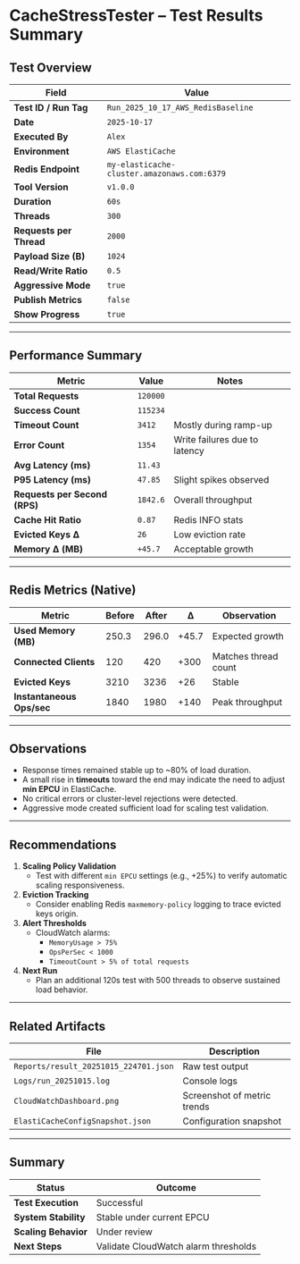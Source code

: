 # CacheStressTester – Test Results Summary

## Test Overview

| Field | Value |
|-------|--------|
| **Test ID / Run Tag** | `Run_2025_10_17_AWS_RedisBaseline` |
| **Date** | `2025-10-17` |
| **Executed By** | `Alex` |
| **Environment** | `AWS ElastiCache` |
| **Redis Endpoint** | `my-elasticache-cluster.amazonaws.com:6379` |
| **Tool Version** | `v1.0.0` |
| **Duration** | `60s` |
| **Threads** | `300` |
| **Requests per Thread** | `2000` |
| **Payload Size (B)** | `1024` |
| **Read/Write Ratio** | `0.5` |
| **Aggressive Mode** | `true` |
| **Publish Metrics** | `false` |
| **Show Progress** | `true` |

---

## Performance Summary

| Metric | Value | Notes |
|---------|--------|-------|
| **Total Requests** | `120000` |  |
| **Success Count** | `115234` |  |
| **Timeout Count** | `3412` | Mostly during ramp-up |
| **Error Count** | `1354` | Write failures due to latency |
| **Avg Latency (ms)** | `11.43` |  |
| **P95 Latency (ms)** | `47.85` | Slight spikes observed |
| **Requests per Second (RPS)** | `1842.6` | Overall throughput |
| **Cache Hit Ratio** | `0.87` | Redis INFO stats |
| **Evicted Keys Δ** | `26` | Low eviction rate |
| **Memory Δ (MB)** | `+45.7` | Acceptable growth |

---

## Redis Metrics (Native)

| Metric | Before | After | Δ | Observation |
|---------|---------|-------|--|--------------|
| **Used Memory (MB)** | 250.3 | 296.0 | +45.7 | Expected growth |
| **Connected Clients** | 120 | 420 | +300 | Matches thread count |
| **Evicted Keys** | 3210 | 3236 | +26 | Stable |
| **Instantaneous Ops/sec** | 1840 | 1980 | +140 | Peak throughput |

---

## Observations

- Response times remained stable up to ~80% of load duration.  
- A small rise in **timeouts** toward the end may indicate the need to adjust **min EPCU** in ElastiCache.  
- No critical errors or cluster-level rejections were detected.  
- Aggressive mode created sufficient load for scaling test validation.

---

## Recommendations

1. **Scaling Policy Validation**
   - Test with different `min EPCU` settings (e.g., +25%) to verify automatic scaling responsiveness.
2. **Eviction Tracking**
   - Consider enabling Redis `maxmemory-policy` logging to trace evicted keys origin.
3. **Alert Thresholds**
   - CloudWatch alarms:  
     - `MemoryUsage > 75%`  
     - `OpsPerSec < 1000`  
     - `TimeoutCount > 5% of total requests`
4. **Next Run**
   - Plan an additional 120s test with 500 threads to observe sustained load behavior.

---

## Related Artifacts

| File | Description |
|------|--------------|
| `Reports/result_20251015_224701.json` | Raw test output |
| `Logs/run_20251015.log` | Console logs |
| `CloudWatchDashboard.png` | Screenshot of metric trends |
| `ElastiCacheConfigSnapshot.json` | Configuration snapshot |

---

## Summary

| Status | Outcome |
|---------|----------|
| **Test Execution** | Successful |
| **System Stability** | Stable under current EPCU |
| **Scaling Behavior** | Under review |
| **Next Steps** | Validate CloudWatch alarm thresholds |
